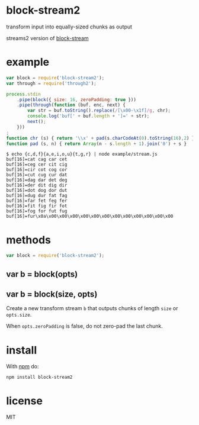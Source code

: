 # block-stream2

transform input into equally-sized chunks as output

streams2 version of
[block-stream](https://npmjs.org/package/block-stream)

# example

``` js
var block = require('block-stream2');
var through = require('through2');

process.stdin
    .pipe(block({ size: 16, zeroPadding: true }))
    .pipe(through(function (buf, enc, next) {
        var str = buf.toString().replace(/[\x00-\x1f]/g, chr);
        console.log('buf[' + buf.length + ']=' + str);
        next();
    }))
;
function chr (s) { return '\\x' + pad(s.charCodeAt(0).toString(16),2) }
function pad (s, n) { return Array(n - s.length + 1).join('0') + s }
```

```
$ echo {c,d,f}{a,e,i,o,u}{t,g,r} | node example/stream.js
buf[16]=cat cag car cet 
buf[16]=ceg cer cit cig 
buf[16]=cir cot cog cor 
buf[16]=cut cug cur dat 
buf[16]=dag dar det deg 
buf[16]=der dit dig dir 
buf[16]=dot dog dor dut 
buf[16]=dug dur fat fag 
buf[16]=far fet feg fer 
buf[16]=fit fig fir fot 
buf[16]=fog for fut fug 
buf[16]=fur\x0a\x00\x00\x00\x00\x00\x00\x00\x00\x00\x00\x00\x00
```

# methods

``` js
var block = require('block-stream2');
```

## var b = block(opts)
## var b = block(size, opts)

Create a new transform stream `b` that outputs chunks of length `size` or
`opts.size`.

When `opts.zeroPadding` is false, do not zero-pad the last chunk.

# install

With [npm](https://npmjs.org) do:

```
npm install block-stream2
```

# license

MIT
